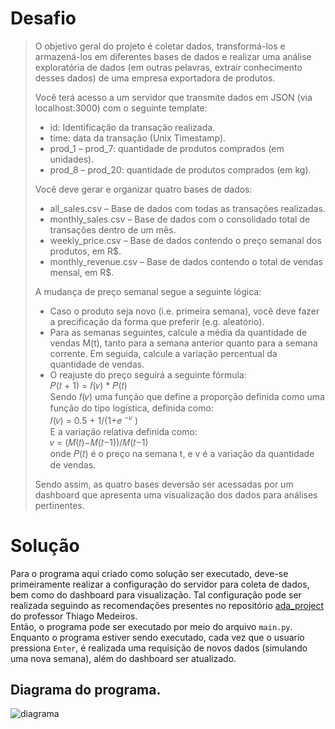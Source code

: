 # Desafio
> O objetivo geral do projeto é coletar dados, transformá-los e armazená-los em diferentes bases de dados e realizar uma análise exploratória de dados (em outras pelavras, extrair conhecimento desses dados) de uma empresa exportadora de produtos.
>
> Você terá acesso a um servidor que transmite dados em JSON (via localhost:3000) com o seguinte template:
> - id: Identificação da transação realizada.
> - time: data da transação (Unix Timestamp).
> - prod_1 – prod_7: quantidade de produtos comprados (em unidades).
> - prod_8 – prod_20: quantidade de produtos comprados (em kg).
>
> Você deve gerar e organizar quatro bases de dados:
> - all_sales.csv – Base de dados com todas as transações realizadas.
> - monthly_sales.csv – Base de dados com o consolidado total de transações dentro de um mês.
> - weekly_price.csv – Base de dados contendo o preço semanal dos produtos, em R$.
> - monthly_revenue.csv – Base de dados contendo o total de vendas mensal, em R$.
>
> A mudança de preço semanal segue a seguinte lógica:
> - Caso o produto seja novo (i.e. primeira semana), você deve fazer a precificação da forma que preferir (e.g. aleatório).
> - Para as semanas seguintes, calcule a média da quantidade de vendas M(t), tanto para a semana anterior quanto para a semana corrente. Em seguida, calcule a variação percentual da quantidade de vendas.
> - O reajuste do preço seguirá a seguinte fórmula:<br>
> 𝑃(𝑡 + 1) = 𝑓(𝑣) * 𝑃(𝑡)<br>
> Sendo 𝑓(𝑣) uma função que define a proporção definida como uma função do tipo logística, definida como:<br>
> 𝑓(𝑣) = 0.5 + 1/(1+𝑒 <sup>−𝑣</sup> )<br>
> E a variação relativa definida como:<br>
> 𝑣 = (𝑀(𝑡)−𝑀(𝑡−1))/𝑀(𝑡−1)<br>
> onde 𝑃(𝑡) é o preço na semana t, e v é a variação da quantidade de vendas.
>
> Sendo assim, as quatro bases deversão ser acessadas por um dashboard que apresenta uma visualização dos dados para análises pertinentes.
# Solução
Para o programa aqui criado como solução ser executado, deve-se primeiramente realizar a configuração do servidor para coleta de dados, bem como do dashboard para visualização. Tal configuração pode ser realizada seguindo as recomendações presentes no repositório [ada_project](https://github.com/mdrs-thiago/ada_project) do professor Thiago Medeiros.<br>
Então, o programa pode ser executado por meio do arquivo ```main.py```. Enquanto o programa estiver sendo executado, cada vez que o usuario pressiona ```Enter```, é realizada uma requisição de novos dados (simulando uma nova semana), além do dashboard ser atualizado.<br>
## Diagrama do programa.
![diagrama](https://user-images.githubusercontent.com/94374033/204178810-d3797f94-7573-4c72-b412-c47dc57d417c.png)
